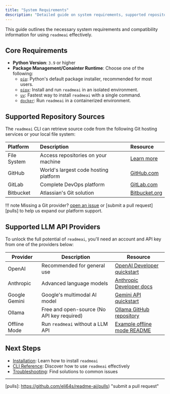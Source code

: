 ```yaml
---
title: "System Requirements"
description: "Detailed guide on system requirements, supported repository sources, and LLM API providers for README-AI"
---
```


This guide outlines the necessary system requirements and compatibility information for using `readmeai` effectively.

## Core Requirements

- **Python Version**: `3.9` or higher
- **Package Management/Conainter Runtime**: Choose one of the following:
    - [`pip`][pip]: Python's default package installer, recommended for most users.
    - [`pipx`][pipx]: Install and run `readmeai` in an isolated environment.
    - [`uv`][uv]: Fastest way to install `readmeai` with a single command.
    - [`docker`][docker]: Run `readmeai` in a containerized environment.

## Supported Repository Sources

The `readmeai` CLI can retrieve source code from the following Git hosting services or your local file system:

| Platform | Description | Resource |
| :------- | :---------- | :--- |
| File System | Access repositories on your machine | [Learn more][file-system] |
| GitHub | World's largest code hosting platform | [GitHub.com][github] |
| GitLab | Complete DevOps platform | [GitLab.com][gitlab] |
| Bitbucket | Atlassian's Git solution | [Bitbucket.org][bitbucket] |

!!! note
    Missing a Git provider? [open an issue][issues] or [submit a pull request][pulls] to help us expand our platform support.

## Supported LLM API Providers

To unlock the full potential of `readmeai`, you'll need an account and API key from one of the providers below:

| Provider | Description | Resource |
|----------|-------------|-------|
| OpenAI | Recommended for general use | [OpenAI Developer quickstart][openai] |
| Anthropic | Advanced language models | [Anthropic Developer docs][anthropic] |
| Google Gemini | Google's multimodal AI model | [Gemini API quickstart][gemini] |
| Ollama | Free and open-source (No API key required) | [Ollama GitHub repository][ollama] |
| Offline Mode | Run `readmeai` without a LLM API | [Example offline mode README][offline-mode] |

## Next Steps

- [Installation](installation.md): Learn how to install `readmeai`
- [CLI Reference](cli.md): Discover how to use `readmeai` effectively
- [Troubleshooting](../troubleshooting.md): Find solutions to common issues

---

<!-- LLM API developer docs -->
[openai]: https://platform.openai.com/docs/quickstart/account-setup: "OpenAI Developer quickstart"
[anthropic]: https://docs.anthropic.com/en/home "Anthropic Developer docs"
[gemini]: https://ai.google.dev/tutorials/python_quickstart "Gemini API quickstart"
[ollama]: https://github.com/ollama/ollama "Ollama GitHub repository"
[offline-mode]: https://github.com/eli64s/readme-ai/blob/main/examples/offline-mode/readme-litellm.md "Example offline mode README"

<!-- package managemers/container runtimes -->
[pip]: https://pip.pypa.io/en/stable/ "pip"
[pipx]: https://pipx.pypa.io/stable/ "pipx"
[uv]: https://docs.astral.sh/uv/ "uv"
[docker]: https://docs.docker.com/ "docker"

<!-- git hosting services -->
[file-system]: https://en.wikipedia.org/wiki/File_system "Learn more"
[github]: https://github.com/ "GitHub.com"
[gitlab]: https://gitlab.com/ "GitLab.com"
[bitbucket]: https://bitbucket.org/ "Bitbucket.org"

<!-- readme-ai links -->
[issues]: https://github.com/eli64s/readme-ai/issues "open an issue"
[pulls]: https://github.com/eli64s/readme-ai/pulls) "submit a pull request"
